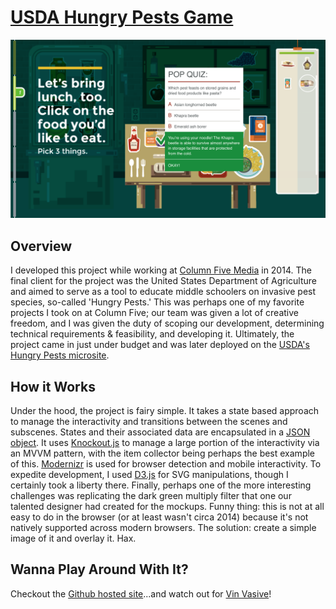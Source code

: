 # [USDA Hungry Pests Game](https://greenstick.github.io/usda-hungry-pests-game/)

![Screen Shot of Game](https://github.com/greenstick/usda-hungry-pests-game/blob/master/img/demo/screen-shot.png)

## Overview

I developed this project while working at [Column Five Media](https://www.columnfivemedia.com) in 2014. The final client for the project was the United States Department of Agriculture and aimed to serve as a tool to educate middle schoolers on invasive pest species, so-called 'Hungry Pests.' This was perhaps one of my favorite projects I took on at Column Five; our team was given a lot of creative freedom, and I was given the duty of scoping our development, determining technical requirements & feasibility, and developing it. Ultimately, the project came in just under budget and was later deployed on the [USDA's Hungry Pests microsite](http://hungrypests.com/resources/interactive.php). 

## How it Works

Under the hood, the project is fairy simple. It takes a state based approach to manage the interactivity and transitions between the scenes and subscenes. States and their associated data are encapsulated in a [JSON object](https://github.com/greenstick/usda-hungry-pests-game/blob/master/js/data/interactive.json). It uses [Knockout.js](https://github.com/knockout/knockout) to manage a large portion of the interactivity via an MVVM pattern, with the item collector being perhaps the best example of this. [Modernizr](https://github.com/Modernizr/Modernizr) is used for browser detection and mobile interactivity. To expedite development, I used [D3.js](https://github.com/d3) for SVG manipulations, though I certainly took a liberty there. Finally, perhaps one of the more interesting challenges was replicating the dark green multiply filter that one our talented designer had created for the mockups. Funny thing: this is not at all easy to do in the browser (or at least wasn't circa 2014) because it's not natively supported across modern browsers. The solution: create a simple image of it and overlay it. Hax.

## Wanna Play Around With It?
Checkout the [Github hosted site](https://greenstick.github.io/usda-hungry-pests-game/)...and watch out for [Vin Vasive](https://www.hostedfiles.org/usda/hungry-pests/facebook/8879/vin-vasive-summer-road-trip.jpg)!
